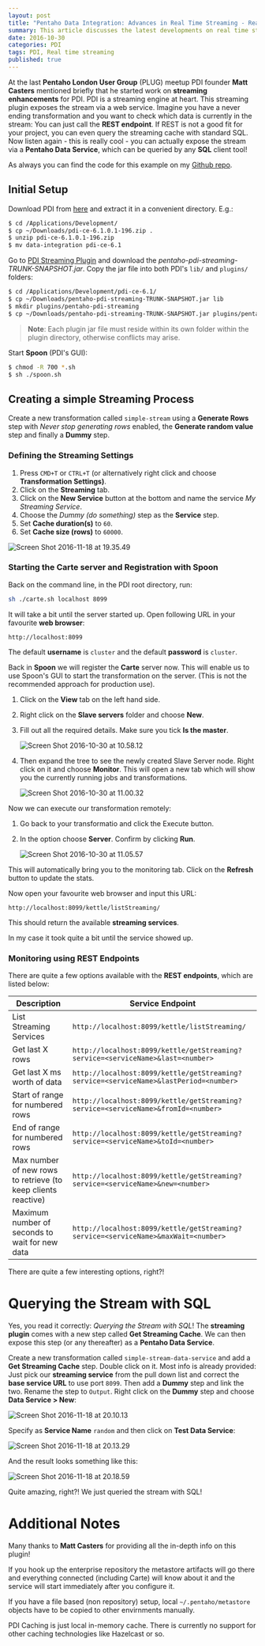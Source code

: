 ```yaml
---
layout: post
title: "Pentaho Data Integration: Advances in Real Time Streaming - Real Time SQL"
summary: This article discusses the latest developments on real time streaming with PDI
date: 2016-10-30
categories: PDI
tags: PDI, Real time streaming
published: true
---  
```


At the last **Pentaho London User Group** (PLUG) meetup PDI founder **Matt Casters** mentioned briefly that he started work on **streaming enhancements** for PDI. PDI is a streaming engine at heart. This streaming plugin exposes the stream via a web service. Imagine you have a never ending transformation and you want to check which data is currently in the stream: You can just call the **REST endpoint**. If REST is not a good fit for your project, you can even query the streaming cache with standard SQL. Now listen again - this is really cool - you can actually expose the stream via a **Pentaho Data Service**, which can be queried by any **SQL** client tool!

As always you can find the code for this example on my [Github repo](https://github.com/diethardsteiner/diethardsteiner.github.io/tree/master/sample-files/pdi/streaming-plugin).

## Initial Setup

Download PDI from [here](https://sourceforge.net/projects/pentaho/files/Data%20Integration/) and extract it in a convenient directory. E.g.:

```bash
$ cd /Applications/Development/
$ cp ~/Downloads/pdi-ce-6.1.0.1-196.zip .
$ unzip pdi-ce-6.1.0.1-196.zip
$ mv data-integration pdi-ce-6.1
```

Go to [PDI Streaming Plugin](https://github.com/mattcasters/pentaho-pdi-streaming/releases/tag/0.1) and download the *pentaho-pdi-streaming-TRUNK-SNAPSHOT.jar*. Copy the jar file into both PDI's `lib/` and `plugins/` folders:

```bash
$ cd /Applications/Development/pdi-ce-6.1/
$ cp ~/Downloads/pentaho-pdi-streaming-TRUNK-SNAPSHOT.jar lib
$ mkdir plugins/pentaho-pdi-streaming
$ cp ~/Downloads/pentaho-pdi-streaming-TRUNK-SNAPSHOT.jar plugins/pentaho-pdi-streaming
```
	
> **Note**: Each plugin jar file must reside within its own folder within the plugin directory, otherwise conflicts may arise.

Start **Spoon** (PDI's GUI):

```bash
$ chmod -R 700 *.sh
$ sh ./spoon.sh
```

## Creating a simple Streaming Process

Create a new transformation called `simple-stream` using a **Generate Rows** step with *Never stop generating rows* enabled, the **Generate random value** step and finally a **Dummy** step.

### Defining the Streaming Settings

1. Press `CMD+T` or `CTRL+T` (or alternatively right click and choose **Transformation Settings)**. 
2. Click on the **Streaming** tab. 
3. Click on the **New Service** button at the bottom and name the service *My Streaming Service*. 
4. Choose the *Dummy (do something)* step as the **Service** step.
5. Set **Cache duration(s)** to `60`.
6. Set **Cache size (rows)** to `60000`.

![Screen Shot 2016-11-18 at 19.35.49](/images/Screen%20Shot%202016-11-18%20at%2019.35.49.png)


### Starting the Carte server and Registration with Spoon

Back on the command line, in the PDI root directory, run:

```bash
sh ./carte.sh localhost 8099
```

It will take a bit until the server started up. Open following URL in your favourite **web browser**:

```
http://localhost:8099
```

The default **username** is `cluster` and the default **password** is `cluster`.

Back in **Spoon** we will register the **Carte** server now. This will enable us to use Spoon's GUI to start the transformation on the server. (This is not the recommended approach for production use).

1. Click on the **View** tab on the left hand side.
2. Right click on the **Slave servers** folder and choose **New**.
3. Fill out all the required details. Make sure you tick **Is the master**.

	![Screen Shot 2016-10-30 at 10.58.12](/images/Screen%20Shot%202016-10-30%20at%2010.58.12.png)


4. Then expand the tree to see the newly created Slave Server node. Right click on it and choose **Monitor**. This will open a new tab which will show you the currently running jobs and transformations.

	![Screen Shot 2016-10-30 at 11.00.32](/images/Screen%20Shot%202016-10-30%20at%2011.00.32.png)

Now we can execute our transformation remotely:

1. Go back to your transformatio and click the Execute button.
2. In the option choose **Server**. Confirm by clicking **Run**.
	
	![Screen Shot 2016-10-30 at 11.05.57](/images/Screen%20Shot%202016-10-30%20at%2011.05.57.png)

	
This will automatically bring you to the monitoring tab. Click on the **Refresh** button to update the stats.

Now open your favourite web browser and input this URL:

```
http://localhost:8099/kettle/listStreaming/
```

This should return the available **streaming services**.

In my case it took quite a bit until the service showed up.


### Monitoring using REST Endpoints

There are quite a few options available with the **REST endpoints**, which are listed below:


Description | Service Endpoint
------------|-------------------
List Streaming Services | `http://localhost:8099/kettle/listStreaming/`
Get last X rows | `http://localhost:8099/kettle/getStreaming?service=<serviceName>&last=<number>`
Get last X ms worth of data | `http://localhost:8099/kettle/getStreaming?service=<serviceName>&lastPeriod=<number>`
Start of range for numbered rows | `http://localhost:8099/kettle/getStreaming?service=<serviceName>&fromId=<number>`
End of range for numbered rows | `http://localhost:8099/kettle/getStreaming?service=<serviceName>&toId=<number>`
Max number of new rows to retrieve (to keep clients reactive) | `http://localhost:8099/kettle/getStreaming?service=<serviceName>&new=<number>`
Maximum number of seconds to wait for new data | `http://localhost:8099/kettle/getStreaming?service=<serviceName>&maxWait=<number>`

There are quite a few interesting options, right?!

# Querying the Stream with SQL

Yes, you read it correctly: *Querying the Stream with SQL*! The **streaming plugin** comes with a new step called **Get Streaming Cache**. We can then expose this step (or any thereafter) as a **Pentaho Data Service**.

Create a new transformation called `simple-stream-data-service` and add a **Get Streaming Cache** step. Double click on it. Most info is already provided: Just pick our **streaming service** from the pull down list and correct the **base service URL** to use port `8099`. Then add a **Dummy** step and link the two. Rename the step to `Output`. Right click on the **Dummy** step and choose **Data Service > New**:

![Screen Shot 2016-11-18 at 20.10.13](/images/Screen%20Shot%202016-11-18%20at%2020.10.13.png)

Specify as **Service Name** `random` and then click on **Test Data Service**:

![Screen Shot 2016-11-18 at 20.13.29](/images/Screen%20Shot%202016-11-18%20at%2020.13.29.png)

And the result looks something like this:

![Screen Shot 2016-11-18 at 20.18.59](/images/Screen%20Shot%202016-11-18%20at%2020.18.59.png)

Quite amazing, right?! We just queried the stream with SQL!

# Additional Notes

Many thanks to **Matt Casters** for providing all the in-depth info on this plugin!

If you hook up the enterprise repository the metastore artifacts will go there and everything connected (including Carte) will know about it and the service will start immediately after you configure it.

If you have a file based (non repository) setup, local `~/.pentaho/metastore` objects have to be copied to other envirnments manually.

PDI Caching is just local in-memory cache. There is currently no support for other caching technologies like Hazelcast or so.


